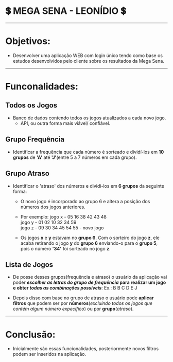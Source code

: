 # 💲 MEGA SENA - LEONÍDIO 💲

---

# Objetivos:

- Desenvolver uma aplicação WEB com login único tendo como base os estudos desenvolvidos pelo cliente sobre os resultados da Mega Sena.

---

# Funconalidades:

## Todos os Jogos

- Banco de dados contendo todos os jogos atualizados a cada novo jogo.
  - API, ou outra forma mais viável/ confiável.

## Grupo Frequência

- Identificar a frequência que cada número é sorteado e dividí-los em **10 grupos** de **'A'** até **'J'**(entre 5 a 7 números em cada grupo).

## Grupo Atraso

- Identificar o 'atraso' dos números e dividi-los em **6 grupos** da seguinte forma:

  - O novo jogo é incorporado ao grupo 6 e altera a posição dos números dos jogos anteriores.

  - Por exemplo:
    jogo x - 05 16 38 42 43 48 <br>
    jogo y - 01 02 10 32 34 59 <br>
    jogo z - 09 30 34 45 54 55 - novo jogo<br>

  - Os jogos **x** e **y** estavam no **grupo 6**. Com o sorteiro do jogo **z**, ele acaba retirando o jogo **y** do **grupo 6** enviando-o para o **grupo 5**, pois o número **'34'** foi sorteado no jogo **z**.

## Lista de Jogos

- De posse desses grupos(frequência e atraso) o usuário da aplicação vai poder **_escolher as letras do grupo de frequência_ para realizar um jogo e obter _todas as combinações possíveis_**:
  Ex.: B B C D E J

- Depois disso com base no grupo de atraso o usuário pode **aplicar filtros** que podem ser por **números**(_excluindo todos os jogos que contém algum número expecífico_) ou por **grupo**(_atraso_).

---

# Conclusão:

- Inicialmente são essas funcionalidades, posteriormente novos filtros podem ser inseridos na aplicação.
